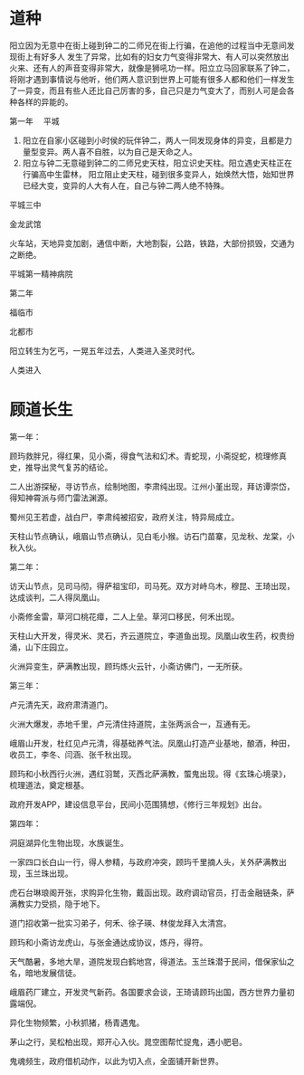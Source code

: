 # 道种
阳立因为无意中在街上碰到钟二的二师兄在街上行骗，在追他的过程当中无意间发现街上有好多人
发生了异常，比如有的妇女力气变得非常大、有人可以突然放出火来、还有人的声音变得非常大，就像是狮吼功一样。阳立立马回家联系了钟二，将刚才遇到事情说与他听，他们两人意识到世界上可能有很多人都和他们一样发生了一异变，而且有些人还比自己厉害的多，自己只是力气变大了，而别人可是会各种各样的异能的。

第一年　
平城
1. 阳立在自家小区碰到小时侯的玩伴钟二，两人一同发现身体的异变，且都是力量型变异。两人喜不自胜，以为自己是天命之人。
2. 阳立与钟二无意碰到钟二的二师兄史天柱，阳立识史天柱。阳立遇史天柱正在行骗高中生雷林，
阳立阻止史天柱，碰到很多变异人，始焕然大悟，始知世界已经大变，变异的人大有人在，自己与钟二两人绝不特殊。

平城三中

金龙武馆

火车站，天地异变加剧，通信中断，大地割裂，公路，铁路，大部份损毁，交通为之断绝。

平城第一精神病院

第二年

福临市



北都市

阳立转生为乞丐，一晃五年过去，人类进入圣灵时代。


人类进入



# 顾道长生



第一年：

顾玙救胖兄，得红果，见小斋，得食气法和幻术。青蛇现，小斋捉蛇，梳理修真史，推导出灵气复苏的结论。

二人出游探秘，寻访节点，绘制地图，李肃纯出现。江州小堇出现，拜访谭崇岱，得知神霄派与师门雷法渊源。

蜀州见王若虚，战白尸，李肃纯被招安，政府关注，特异局成立。

天柱山节点确认，峨眉山节点确认，见白毛小猴。访石门苗寨，见龙秋、龙棠，小秋入伙。

第二年：

访天山节点，见司马彻，得萨祖宝印，司马死。双方对峙乌木，穆昆、王琦出现，达成谈判，二人得凤凰山。

小斋修金雷，草河口桃花瘴，二人上垒。草河口移民，何禾出现。

天柱山大开发，得灵米、灵石，齐云道院立，李道鱼出现。凤凰山收生药，权贵纷涌，山下庄园立。

火洲异变生，萨满教出现，顾玙炼火云针，小斋访佛门，一无所获。

第三年：

卢元清先天，政府肃清道门。

火洲大爆发，赤地千里，卢元清住持道院，主张两派合一，互通有无。

峨眉山开发，杜红见卢元清，得基础养气法。凤凰山打造产业基地，酿酒，种田，收员工，李冬、闫涵、张千秋出现。

顾玙和小秋西行火洲，遇红羽鹫，灭西北萨满教，蜰鬼出现。得《玄珠心境录》，梳理道法，奠定根基。

政府开发APP，建设信息平台，民间小范围猜想，《修行三年规划》出台。

第四年：

洞庭湖异化生物出现，水族诞生。

一家四口长白山一行，得人参精，与政府冲突，顾玙千里摘人头，关外萨满教出现，玉兰珠出现。

虎石台琳琅阁开张，求购异化生物，戴函出现。政府调动官员，打击金融链条，萨满教实力受损，隐于地下。

道门招收第一批实习弟子，何禾、徐子瑛、林俊龙拜入太清宫。

顾玙和小斋访龙虎山，与张金通达成协议，炼丹，得符。

天气酷暑，多地大旱，道院发现白鹤地宫，得道法。玉兰珠潜于民间，借保家仙之名，暗地发展信徒。

峨眉药厂建立，开发灵气新药。各国要求会谈，王琦请顾玙出国，西方世界力量初露端倪。

异化生物频繁，小秋抓猪，杨青遇鬼。

茅山之行，吴松柏出现，郑开心入伙。晁空图帮忙捉鬼，遇小肥皂。

鬼魂频生，政府借机动作，以此为切入点，全面铺开新世界。
